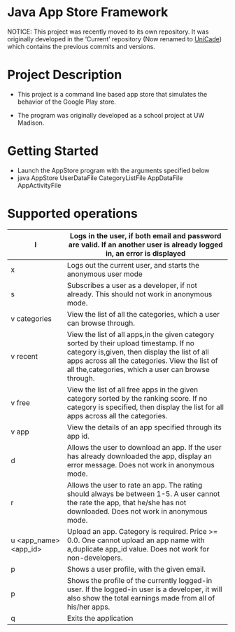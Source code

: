 # Java App Store Framework

NOTICE: This project was recently moved to its own repository. It was originally developed in the ‘Current’ repository (Now renamed to [UniCade](https://github.com/benlen10/UniCade)) which contains the previous commits and versions.  

# Project Description
- This project is a command line based app store that simulates the behavior of the Google Play store.

- The program was originally developed as a school project at UW Madison.  

# Getting Started
- Launch the AppStore program with the arguments specified below 
- java AppStore UserDataFile CategoryListFile AppDataFile AppActivityFile




# Supported operations



| l <email> <password>                     |    Logs in the user, if both email and password are valid. If an another user is already logged in, an error is displayed                                                                                                                      |
|------------------------------------------|------------------------------------------------------------------------------------------------------------------------------------------------------------------------------------------------------------------------------------------------|
| x                                        |  Logs out the current user, and starts the anonymous user mode                                                                                                                                                                                 |
| s                                        |    Subscribes a user as a developer, if not already. This should not work in anonymous mode.                                                                                                                                                   |
|    v categories                          |    View the list of all the categories, which a user can browse through.                                                                                                                                                                       |
|    v recent <category>                   | View the list of all apps,in the given category sorted by their upload timestamp.  If no category is,given, then display the list of all apps across all the categories. View the list of all the,categories, which a user can browse through. |
| v free <category>                        | View the list of all free apps in the given category sorted by the ranking score. If no category is specified, then display the list for all apps across all the categories.                                                                   |
| v app <appId>                            | View the details of an app specified through its app id.                                                                                                                                                                                       |
| d <appId>                                | Allows the user to download an app. If the user has already downloaded the app, display an error message. Does not work in anonymous mode.                                                                                                     |
| r <appId> <rating>                       |    Allows the user to rate an app. The rating should always be between 1-5. A user cannot the rate the   app, that he/she has not downloaded. Does not work in anonymous mode.                                                                 |
| u <app_name> <app_id> <category> <price> | Upload an app. Category is required. Price >= 0.0. One cannot upload an app name with a,duplicate app_id value. Does not work for non-developers.                                                                                              |
| p <email>                                |    Shows a user profile, with the given email.                                                                                                                                                                                                 |
| p                                        |    Shows the profile of the currently logged-in user. If the logged-in user is a developer, it will also show the total earnings made from all of his/her apps.                                                                                |
| q                                        |  Exits the application                                                                                                                                                                                                                         |